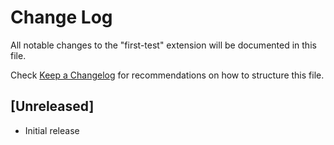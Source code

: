 # Change Log

All notable changes to the "first-test" extension will be documented in this file.

Check [Keep a Changelog](http://keepachangelog.com/) for recommendations on how to structure this file.

## [Unreleased]

- Initial release